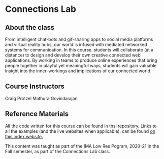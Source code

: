 # Connections Lab
## About the class
From intelligent chat-bots and gif-sharing apps to social media platforms and virtual reality hubs, our world is infused with mediated networked systems for communication. In this course, students will collaborate (at a distance) to design and develop their own creative connected web applications. By working in teams to produce online experiences that bring people together in playful yet meaningful ways, students will gain valuable insight into the inner-workings and implications of our connected world.

## Course Instructors
Craig Protzel
Mathura Govindarajan

## Reference Materials
All the code written for this course can be found in thsi repository.
Links to all the examples (and the live websites when applicable), can be found [on this index website.](https://mathuramg.com/IMA-Low-Res-Connections-Lab/)

This content was taught as part of the IMA Low Res Pogram, 2020-21 in the Fall semester, as part of the Connections Lab class.

<!-- 

[Week 1 - Intro to HTML & CSS](https://github.com/MathuraMG/IMA-Low-Res-Connections-Lab/tree/master/Week_01|Intro_to_HTML)
* [HTML Boilerplate](https://github.com/MathuraMG/IMA-Low-Res-Connections-Lab/tree/master/Week_01|Intro_to_HTML/HTML%20Boilerplate)
* [Simple Webpage on Cats](https://github.com/MathuraMG/IMA-Low-Res-Connections-Lab/tree/master/Week_01|Intro_to_HTML/Simple_Cat_Page)


[Week 2 - Making A Webpage](https://github.com/MathuraMG/IMA-Low-Res-Connections-Lab/tree/master/Week_02|HTML_CSS)
* [ShowAThing_1_HTML](https://github.com/MathuraMG/IMA-Low-Res-Connections-Lab/tree/master/Week_02|HTML_CSS/ShowAThing_1_HTML)
* [ShowAThing_2_CSS](https://github.com/MathuraMG/IMA-Low-Res-Connections-Lab/tree/master/Week_02|HTML_CSS/ShowAThing_2_CSS)
* [ShowAThing_3_1_CSS_Design_Start](https://github.com/MathuraMG/IMA-Low-Res-Connections-Lab/tree/master/Week_02|HTML_CSS/ShowAThing_3_1_Design_Start)
* [ShowAThing_3_2_CSS_Design_Complete](https://github.com/MathuraMG/IMA-Low-Res-Connections-Lab/tree/master/Week_02|HTML_CSS/ShowAThing_3_2_Design_Complete)
* [CSS_Layout_Flex_01](https://github.com/MathuraMG/IMA-Low-Res-Connections-Lab/tree/master/Week_02|HTML_CSS/CSS_Layout_Flex_01)
* [CSS_Layout_Flex_02](https://github.com/MathuraMG/IMA-Low-Res-Connections-Lab/tree/master/Week_02|HTML_CSS/CSS_Layout_Flex_02)
* [CSS_Layout_Fluid_Responsive](https://github.com/MathuraMG/IMA-Low-Res-Connections-Lab/tree/master/Week_02|HTML_CSS/CSS_Layout_Fluid_Responsive)

[Week 3 - Making Things Happen on the Page](https://github.com/MathuraMG/IMA-Low-Res-Connections-Lab/tree/master/Week_03|JS_Events)
* [JS_DOM](https://github.com/MathuraMG/IMA-Low-Res-Connections-Lab/tree/master/Week_03|JS_Events/3.1_JS_DOM)
* [Events - Number Counter and CSS Color](https://github.com/MathuraMG/IMA-Low-Res-Connections-Lab/tree/master/Week_03|JS_Events/3.2_Events)
* [Events - Arrays and Images](https://github.com/MathuraMG/IMA-Low-Res-Connections-Lab/tree/master/Week_03|JS_Events/3.2_Events_arrays_images)
* [Events - Arrays and Text](https://github.com/MathuraMG/IMA-Low-Res-Connections-Lab/tree/master/Week_03|JS_Events/3.2_Events_arrays_text)
* [Events - More with CSS Colors](https://github.com/MathuraMG/IMA-Low-Res-Connections-Lab/tree/master/Week_03|JS_Events/3.2_Events_color)
* [jQuery - Classes](https://github.com/MathuraMG/IMA-Low-Res-Connections-Lab/tree/master/Week_03|JS_Events/3.3_jQuery_classes)
* [jQuery - Number Counter](https://github.com/MathuraMG/IMA-Low-Res-Connections-Lab/tree/master/Week_03|JS_Events/3.3_jQuery_number_counter)

[Week 4 - Working with Data & APIs](https://github.com/MathuraMG/IMA-Low-Res-Connections-Lab/tree/master/Week_04|JSON_Fetch)
* [Fetch with Static JSON Data](https://github.com/MathuraMG/IMA-Low-Res-Connections-Lab/tree/master/Week_04|JSON_Fetch/4.1_Fetch%20with%20Static%20JSON%20Data)
* [Fetch](https://github.com/MathuraMG/IMA-Low-Res-Connections-Lab/tree/master/Week_04|JSON_Fetch/4.2_Fetch)
* [Get JSON with AJAX](https://github.com/MathuraMG/IMA-Low-Res-Connections-Lab/tree/master/Week_04|JSON_Fetch/4.2_Get_JSON_with_AJAX)
* [Pokemon Example](https://github.com/MathuraMG/IMA-Low-Res-Connections-Lab/tree/master/Week_04|JSON_Fetch/4.2_Get_JSON_with_AJAX)

[Week 5 - JSON to p5](https://github.com/MathuraMG/IMA-Low-Res-Connections-Lab/tree/master/Week_05|JSON_with_p5)
* [JSON to p5 with Fetch](https://github.com/MathuraMG/IMA-Low-Res-Connections-Lab/tree/master/Week_05|JSON_with_p5/5.5_JSON%20to%20p5%20with%20Fetch) -->
